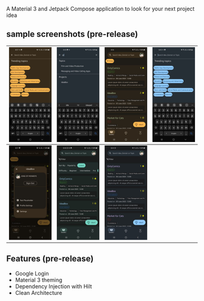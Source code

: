 A Material 3 and Jetpack Compose application to look for your next project idea 

## sample screenshots (pre-release)
| ![image](presentatoin/orange_search.jpg) | ![image](presentatoin/blue_search.jpg) | ![image](presentatoin/orange.jpg)     | ![image](presentatoin/blue_sug.jpg) |
|------------------------------------------|----------------------------------------|---------------------------------------|-------------------------------------|
| ![image](presentatoin/profile.jpg)       | ![image](presentatoin/green.jpg)       | ![image](presentatoin/blue.jpg)       |                                     |



## Features (pre-release)
- Google Login
- Material 3 theming 
- Dependency Injection with Hilt
- Clean Architecture
